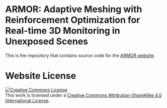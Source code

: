 # ARMOR: Adaptive Meshing with Reinforcement Optimization for Real-time 3D Monitoring in Unexposed Scenes

This is the repository that contains source code for the [ARMOR website](https://yizhezhang0418.github.io/armor.github.io/).

# Website License
<a rel="license" href="http://creativecommons.org/licenses/by-sa/4.0/"><img alt="Creative Commons License" style="border-width:0" src="https://i.creativecommons.org/l/by-sa/4.0/88x31.png" /></a><br />This work is licensed under a <a rel="license" href="http://creativecommons.org/licenses/by-sa/4.0/">Creative Commons Attribution-ShareAlike 4.0 International License</a>.
